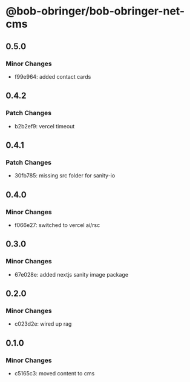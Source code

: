 # @bob-obringer/bob-obringer-net-cms

## 0.5.0

### Minor Changes

- f99e964: added contact cards

## 0.4.2

### Patch Changes

- b2b2ef9: vercel timeout

## 0.4.1

### Patch Changes

- 30fb785: missing src folder for sanity-io

## 0.4.0

### Minor Changes

- f066e27: switched to vercel ai/rsc

## 0.3.0

### Minor Changes

- 67e028e: added nextjs sanity image package

## 0.2.0

### Minor Changes

- c023d2e: wired up rag

## 0.1.0

### Minor Changes

- c5165c3: moved content to cms

